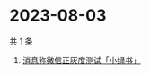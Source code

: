 # 2023-08-03

共 1 条

<!-- BEGIN -->
<!-- 最后更新时间 Thu Aug 03 2023 07:07:53 GMT+0800 (China Standard Time) -->

1. [消息称微信正灰度测试「小绿书」](https://www.zhihu.com/search?q=消息称微信正灰度测试「小绿书」)

<!-- END -->
